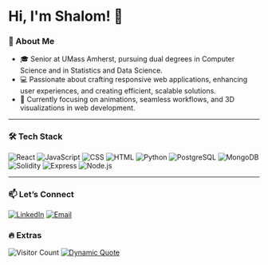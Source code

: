 # Hi, I'm Shalom! 👋

### 🌟 About Me
- 🎓 Senior at UMass Amherst, pursuing dual degrees in Computer Science and in Statistics and Data Science.
- 💻 Passionate about crafting responsive web applications, enhancing user experiences, and creating efficient, scalable solutions.
- 🌱 Currently focusing on animations, seamless workflows, and 3D visualizations in web development.

---

### 🛠️ Tech Stack
![React](https://img.shields.io/badge/-React-61DAFB?style=flat&logo=react&logoColor=black)
![JavaScript](https://img.shields.io/badge/-JavaScript-F7DF1E?style=flat&logo=javascript&logoColor=black)
![CSS](https://img.shields.io/badge/-CSS-1572B6?style=flat&logo=css3&logoColor=white)
![HTML](https://img.shields.io/badge/-HTML-E34F26?style=flat&logo=html5&logoColor=white)
![Python](https://img.shields.io/badge/-Python-3776AB?style=flat&logo=python&logoColor=white)
![PostgreSQL](https://img.shields.io/badge/-PostgreSQL-4169E1?style=flat&logo=postgresql&logoColor=white)
![MongoDB](https://img.shields.io/badge/-MongoDB-47A248?style=flat&logo=mongodb&logoColor=white)
![Solidity](https://img.shields.io/badge/-Solidity-363636?style=flat&logo=solidity&logoColor=white)
![Express](https://img.shields.io/badge/-Express-000000?style=flat&logo=express&logoColor=white)
![Node.js](https://img.shields.io/badge/-Node.js-339933?style=flat&logo=node.js&logoColor=white)

---


### 📫 **Let’s Connect**
[![LinkedIn](https://img.shields.io/badge/-LinkedIn-blue?style=flat&logo=Linkedin&logoColor=white)](https://linkedin.com/in/shalomjaison)
[![Email](https://img.shields.io/badge/-Email-red?style=flat&logo=gmail&logoColor=white)](mailto:shalomjaison@outlook.com)

### 🔥 Extras
![Visitor Count](https://visitor-badge.laobi.icu/badge?page_id=yourusername)
[![Dynamic Quote](https://quotes-github-readme.vercel.app/api?type=horizontal&theme=radical)](https://github.com/piyushsuthar/github-readme-quotes)


<!--
**shalomjaison/shalomjaison** is a ✨ _special_ ✨ repository because its `README.md` (this file) appears on your GitHub profile.

Here are some ideas to get you started:

- 🔭 I’m currently working on ...
- 🌱 I’m currently learning ...
- 👯 I’m looking to collaborate on ...
- 🤔 I’m looking for help with ...
- 💬 Ask me about ...
- 📫 How to reach me: ...
- 😄 Pronouns: ...
- ⚡ Fun fact: ...
-->
